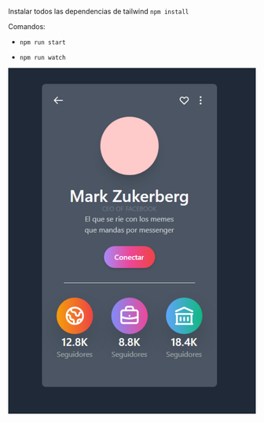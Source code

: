 Instalar todos las dependencias de tailwind `npm install`

Comandos: 
- `npm run start`

- `npm run watch`


![Card Preview](/public/images/preview.png)
